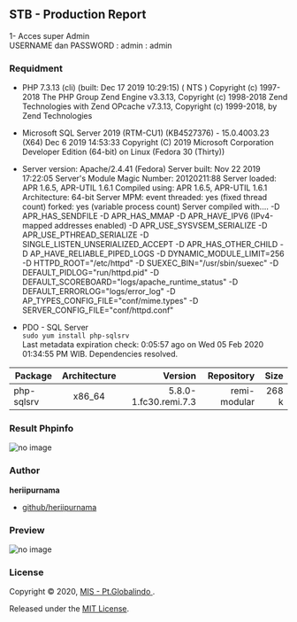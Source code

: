 ## STB  - Production Report

1- Acces super Admin <br>
   USERNAME dan PASSWORD : admin : admin <br>


### Requidment
* PHP 7.3.13 (cli) (built: Dec 17 2019 10:29:15) ( NTS )
Copyright (c) 1997-2018 The PHP Group
Zend Engine v3.3.13, Copyright (c) 1998-2018 Zend Technologies
    with Zend OPcache v7.3.13, Copyright (c) 1999-2018, by Zend Technologies 
* Microsoft SQL Server 2019 (RTM-CU1) (KB4527376) - 15.0.4003.23 (X64) 
	Dec  6 2019 14:53:33 
	Copyright (C) 2019 Microsoft Corporation
	Developer Edition (64-bit) on Linux (Fedora 30 (Thirty)) <X64>             
* Server version: Apache/2.4.41 (Fedora)
Server built:   Nov 22 2019 17:22:05
Server's Module Magic Number: 20120211:88
Server loaded:  APR 1.6.5, APR-UTIL 1.6.1
Compiled using: APR 1.6.5, APR-UTIL 1.6.1
Architecture:   64-bit
Server MPM:     event
  threaded:     yes (fixed thread count)
    forked:     yes (variable process count)
Server compiled with....
 -D APR_HAS_SENDFILE
 -D APR_HAS_MMAP
 -D APR_HAVE_IPV6 (IPv4-mapped addresses enabled)
 -D APR_USE_SYSVSEM_SERIALIZE
 -D APR_USE_PTHREAD_SERIALIZE
 -D SINGLE_LISTEN_UNSERIALIZED_ACCEPT
 -D APR_HAS_OTHER_CHILD
 -D AP_HAVE_RELIABLE_PIPED_LOGS
 -D DYNAMIC_MODULE_LIMIT=256
 -D HTTPD_ROOT="/etc/httpd"
 -D SUEXEC_BIN="/usr/sbin/suexec"
 -D DEFAULT_PIDLOG="run/httpd.pid"
 -D DEFAULT_SCOREBOARD="logs/apache_runtime_status"
 -D DEFAULT_ERRORLOG="logs/error_log"
 -D AP_TYPES_CONFIG_FILE="conf/mime.types"
 -D SERVER_CONFIG_FILE="conf/httpd.conf"

 * PDO - SQL Server <br>
 ```sudo yum install php-sqlsrv``` <br/>
 Last metadata expiration check: 0:05:57 ago on Wed 05 Feb 2020 01:34:55 PM WIB.
Dependencies resolved. <br/>

| Package      | Architecture       | Version   | Repository | Size
| ------------- |:-------------:| -----:| -----:|-----:|
| php-sqlsrv      | x86_64 | 5.8.0-1.fc30.remi.7.3  | remi-modular | 268 k
### Result Phpinfo

![ no image ](template/coreui/img/sql-Serv-module.png)




### Author

**heriipurnama**

* [github/heriipurnama](https://github.com/heriipurnama)

### Preview

![ no image ](template/coreui/img/loginPage3.png)

### License

Copyright © 2020, [ MIS - Pt.Globalindo ](https://github.com/Globalindo-intimates/stb.git).

Released under the [MIT License](LICENSE).